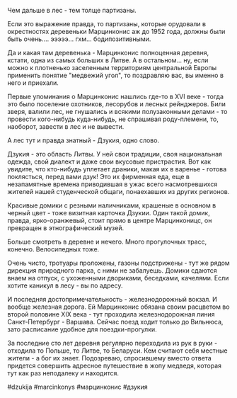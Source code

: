 Чем дальше в лес - тем толще партизаны.

Если это выражение правда, то партизаны, которые орудовали в окрестностях деревеньки Марцинконис аж до 1952 года, должны были быть очень.... эээээ... гхм... бодипозитивными.

Да и какая там деревенька - Марцинконис полноценная деревня, кстати, одна из самых больших в Литве. А в остальном... ну, если можно к  плотненько заселенным территориям центральной Европы применить понятие "медвежий угол", то поздравляю вас, вы именно в него и приехали. 

Первые упоминания о Марцинконис нашлись где-то в XVI веке - тогда это было поселение охотников, лесорубов и лесных рейнджеров. Били зверя, валили лес, не гнушались и всякими полузаконными делами - то провести кого-нибудь куда-нибудь, не спрашивая роду-племени, то, наоборот, завести в лес и не вывести.

А лес тут и правда знатный - Дзукия, одно слово.

Дзукия - это область Литвы. У ней свои традиции, своя национальная одежда, свой диалект и даже свои вкусовые пристрастия. Вот как увидите, что кто-нибудь уплетает драники, макая их в варенье - готова поклясться, перед вами дзук! Это их фирменная еда, еще в незапамятные времена приводившая в ужас всего насмотревшихся жителей нашей студенческой общаги, понаехавших из других регионов.

Красивые домики с резными наличниками, крашеные в основном в черный цвет  - тоже визитная карточка Дзукии. Один такой домик, правда, ярко-оранжевый, стоит прямо в центре Марцинконицс, он превращен в этнографический музей.

Больше смотреть в деревне и нечего. Много прогулочных трасс, конечно. Велосипедных тоже.

Очень чисто, тротуары проложены, газоны подстрижены - тут же рядом дирекция природного парка, с ними не забалуешь. Домики сдаются внаем на отпуск, с ухоженными двориками, беседками, качелями. Если хотите каникул в лесу - вы по адресу.

И последняя достопримечательность - железнодорожный вокзал. И вообще железная дорога. Ей Марцинконис обязана своим расцветом во второй половине XIX века - тут проходила железнодорожная линия Санкт-Петербург - Варшава. Сейчас поезд ходит только до Вильнюса, зато расписание удобное для поездки-прогулки.

За последние сто лет деревня регулярно переходила из рук в руки - отходила то Польше, то Литве, то Беларуси. Кем считают себя местные жители - а бог их знает. Подозреваю, спросившему вместо ответа придется совершить адресное путешествие в жопу медведя, которая тут как раз неподалеку и находится.

#dzukija #marcinkonys #марцинконис #дзукия


